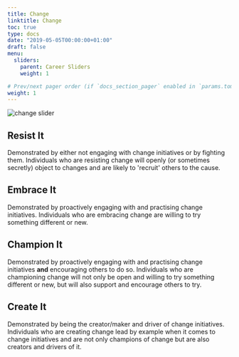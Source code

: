 ```yaml
---
title: Change
linktitle: Change
toc: true
type: docs
date: "2019-05-05T00:00:00+01:00"
draft: false
menu:
  sliders:
    parent: Career Sliders
    weight: 1

# Prev/next pager order (if `docs_section_pager` enabled in `params.toml`)
weight: 1
---
```


![change slider](../change-slider.svg)

## Resist It

Demonstrated by either not engaging with change initiatives or by fighting them. Individuals who are resisting change will openly (or sometimes secretly) object to changes and are likely to 'recruit' others to the cause.

## Embrace It

Demonstrated by proactively engaging with and practising change initiatives. Individuals who are embracing change are willing to try something different or new.

## Champion It

Demonstrated by proactively engaging with and practising change initiatives **and** encouraging others to do so. Individuals who are championing change will not only be open and willing to try something different or new, but will also support and encourage others to try.

## Create It

Demonstrated by being the creator/maker and driver of change initiatives. Individuals who are creating change lead by example when it comes to change initiatives and are not only champions of change but are also creators and drivers of it.
